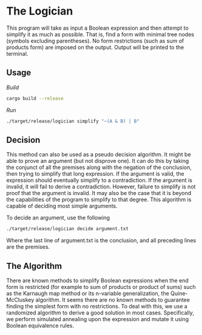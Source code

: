 # The Logician

This program will take as input a Boolean expression and then attempt to
simplify it as much as possible. That is, find a form with minimal tree nodes
(symbols excluding parentheses). No form restrictions (such as sum of products
form) are imposed on the output. Output will be printed to the terminal.

## Usage

*Build*

``` sh
cargo build --release
```

*Run*

``` sh
./target/release/logician simplify "~(A & B) | B"
```

## Decision

This method can also be used as a pseudo decision algorithm. It might be able to
prove an argument (but not disprove one). It can do this by taking the conjunct
of all the premises along with the negation of the conclusion, then trying to
simplify that long expression. If the argument is valid, the expression should
eventually simplify to a contradiction. If the argument is invalid, it will fail
to derive a contradiction. However, failure to simplify is not proof that the
argument is invalid. It may also be the case that it is beyond the capabilities
of the program to simplify to that degree. This algorithm is capable of deciding
most simple arguments.

To decide an argument, use the following

``` sh
./target/release/logician decide argument.txt
```

Where the last line of argument.txt is the conclusion, and all preceding lines
are the premises.


## The Algorithm

There are known methods to simplify Boolean expressions when the end form is
restricted (for example to sum of products or product of sums) such as the
Karnaugh map method or its n-variable generalization, the Quine-McCluskey
algorithm. It seems there are no known methods to guarantee finding the simplest
form with no restrictions. To deal with this, we use a randomized algorithm to
derive a good solution in most cases. Specifically, we perform simulated
annealing upon the expression and mutate it using Boolean equivalence rules.
